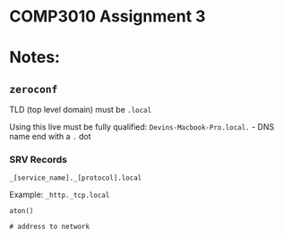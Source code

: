 # COMP3010 Assignment 3

# Notes:


## `zeroconf`

TLD (top level domain) must be `.local`

Using this live must be fully qualified: `Devins-Macbook-Pro.local.`
    - DNS name end with a `.` dot

### SRV Records

`_[service_name]._[protocol].local`

Example: `_http._tcp.local`

```
aton()

# address to network
```

